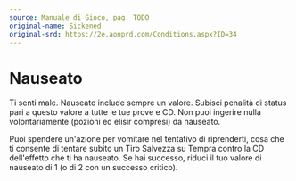 ```yaml
---
source: Manuale di Gioco, pag. TODO
original-name: Sickened
original-srd: https://2e.aonprd.com/Conditions.aspx?ID=34
---
```


# Nauseato

Ti senti male. Nauseato include sempre un valore. Subisci penalità di status
pari a questo valore a tutte le tue prove e CD. Non puoi ingerire nulla
volontariamente (pozioni ed elisir compresi) da nauseato.

Puoi spendere un'azione per vomitare nel tentativo di riprenderti, cosa che ti
consente di tentare subito un Tiro Salvezza su Tempra contro la CD dell'effetto
che ti ha nauseato. Se hai successo, riduci il tuo valore di nauseato di 1 (o di
2 con un successo critico).
